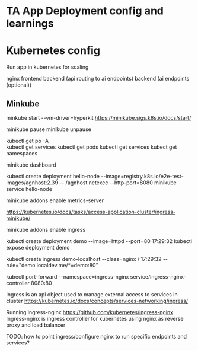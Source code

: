 # TA App Deployment config and learnings

# Kubernetes config

Run app in kubernetes for scaling

nginx
frontend
backend (api routing to ai endpoints)
backend (ai endpoints (optional))

## Minkube

minkube start --vm-driver=hyperkit https://minikube.sigs.k8s.io/docs/start/

minikube pause
minikube unpause

kubectl get po -A  
kubectl get services
kubectl get pods
kubectl get services
kubect get namespaces

minikube dashboard

kubectl create deployment hello-node --image=registry.k8s.io/e2e-test-images/agnhost:2.39 -- /agnhost netexec --http-port=8080
minikube service hello-node 

minikube addons enable metrics-server  

https://kubernetes.io/docs/tasks/access-application-cluster/ingress-minikube/

minikube addons enable ingress 

kubectl create deployment demo --image=httpd --port=80             17:29:32
kubectl expose deployment demo

kubectl create ingress demo-localhost --class=nginx \              17:29:32
  --rule="demo.localdev.me/*=demo:80"

kubectl port-forward --namespace=ingress-nginx service/ingress-nginx-controller 8080:80

Ingress is an api object used to manage external access to services in cluster
https://kubernetes.io/docs/concepts/services-networking/ingress/

Running ingress-nginx
https://github.com/kubernetes/ingress-nginx
Ingress-nginx is ingress controller for kubernetes using nginx as reverse proxy and load balancer

TODO: how to point ingress/configure nginx to run specific endpoints and services?

